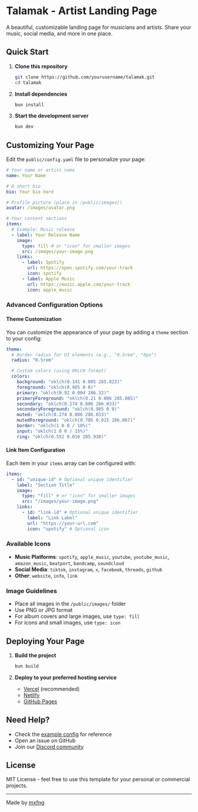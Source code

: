 # Talamak - Artist Landing Page

A beautiful, customizable landing page for musicians and artists. Share your music, social media, and more in one place.

## Quick Start

1. **Clone this repository**

   ```bash
   git clone https://github.com/yourusername/talamak.git
   cd talamak
   ```

2. **Install dependencies**

   ```bash
   bun install
   ```

3. **Start the development server**
   ```bash
   bun dev
   ```

## Customizing Your Page

Edit the `public/config.yaml` file to personalize your page:

```yaml
# Your name or artist name
name: Your Name

# A short bio
bio: Your bio here

# Profile picture (place in /public/images/)
avatar: /images/avatar.png

# Your content sections
items:
  # Example: Music release
  - label: Your Release Name
    image:
      type: fill # or "icon" for smaller images
      src: /images/your-image.png
    links:
      - label: Spotify
        url: https://open.spotify.com/your-track
        icon: spotify
      - label: Apple Music
        url: https://music.apple.com/your-track
        icon: apple_music
```

### Advanced Configuration Options

#### Theme Customization

You can customize the appearance of your page by adding a `theme` section to your config:

```yaml
theme:
  # Border radius for UI elements (e.g., "0.5rem", "8px")
  radius: "0.5rem"

  # Custom colors (using OKLCH format)
  colors:
    background: "oklch(0.141 0.005 285.823)"
    foreground: "oklch(0.985 0 0)"
    primary: "oklch(0.92 0.004 286.32)"
    primaryForeground: "oklch(0.21 0.006 285.885)"
    secondary: "oklch(0.274 0.006 286.033)"
    secondaryForeground: "oklch(0.985 0 0)"
    muted: "oklch(0.274 0.006 286.033)"
    mutedForeground: "oklch(0.705 0.015 286.067)"
    border: "oklch(1 0 0 / 10%)"
    input: "oklch(1 0 0 / 15%)"
    ring: "oklch(0.552 0.016 285.938)"
```

#### Link Item Configuration

Each item in your `items` array can be configured with:

```yaml
items:
  - id: "unique-id" # Optional unique identifier
    label: "Section Title"
    image:
      type: "fill" # or "icon" for smaller images
      src: "/images/your-image.png"
    links:
      - id: "link-id" # Optional unique identifier
        label: "Link Label"
        url: "https://your-url.com"
        icon: "spotify" # Optional icon
```

### Available Icons

- **Music Platforms**: `spotify`, `apple_music`, `youtube`, `youtube_music`, `amazon_music`, `beatport`, `bandcamp`, `soundcloud`
- **Social Media**: `tiktok`, `instagram`, `x`, `facebook`, `threads`, `github`
- **Other**: `website`, `info`, `link`

### Image Guidelines

- Place all images in the `/public/images/` folder
- Use PNG or JPG format
- For album covers and large images, use `type: fill`
- For icons and small images, use `type: icon`

## Deploying Your Page

1. **Build the project**

   ```bash
   bun build
   ```

2. **Deploy to your preferred hosting service**
   - [Vercel](https://vercel.com) (recommended)
   - [Netlify](https://netlify.com)
   - [GitHub Pages](https://pages.github.com)

## Need Help?

- Check the [example config](public/config.yaml) for reference
- Open an issue on GitHub
- Join our [Discord community](https://discord.gg/talamak)

## License

MIT License - feel free to use this template for your personal or commercial projects.

---

Made by [mxfng](https://github.com/mxfng)
